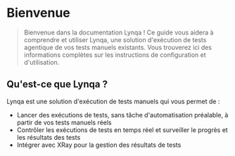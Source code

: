 # Bienvenue

> Bienvenue dans la documentation Lynqa ! Ce guide vous aidera à comprendre et utiliser Lynqa, une solution d'exécution de tests agentique de vos tests manuels existants. Vous trouverez ici des informations complètes sur les instructions de configuration et d'utilisation.

## Qu'est-ce que Lynqa ?

Lynqa est une solution d'exécution de tests manuels qui vous permet de :
- Lancer des exécutions de tests, sans tâche d'automatisation préalable, à partir de vos tests manuels réels
- Contrôler les exécutions de tests en temps réel et surveiller le progrès et les résultats des tests
- Intégrer avec XRay pour la gestion des résultats de tests


